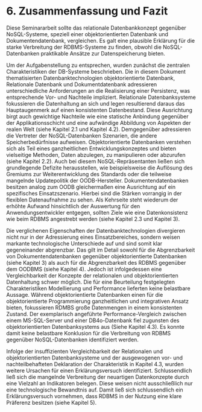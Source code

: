
# 6. Zusammenfassung und Fazit

Diese Seminararbeit sollte das relationale Datenbankkonzept gegenüber NoSQL-Systeme, speziell einer objektorientierten Datenbank und Dokumentendatenbank, vergleichen. Es galt eine plausible Erklärung für die starke Verbreitung der RDBMS-Systeme zu finden, obwohl die NoSQL-Datenbanken praktikable Ansätze zur Datenspeicherung bieten.

Um der Aufgabenstellung zu entsprechen, wurden zunächst die zentralen Charakteristiken der DB-Systeme beschrieben. Die in diesem Dokument thematisierten Datenbanktechnologien objektorientierte Datenbank, Relationale Datenbank und Dokumentdatenbank adressieren unterschiedliche Anforderungen an die Realisierung einer Persistenz, was entsprechende Vor- und Nachteile impliziert. Relationale Datenbanksysteme fokussieren die Datenhaltung an sich und legen resultierend daraus das Hauptaugenmerk auf einen konsistenten Datenbestand. Diese Ausrichtung birgt auch gewichtige Nachteile wie eine statische Anbindung gegenüber der Applikationsschicht und eine aufwändige Abbildung von Aspekten der realen Welt (siehe Kapitel 2.1 und Kapitel 4.2). Demgegenüber adressieren die Vertreter der NoSQL-Datenbanken Szenarien, die andere Speicherbedürfnisse aufweisen. Objektorientierte Datenbanken verstehen sich als Teil eines ganzheitlichen Entwicklungskonzeptes und bieten vielseitige Methoden, Daten abzulegen, zu manipulieren oder abzurufen (siehe Kapitel 2.2). Auch bei diesem NoSQL-Repräsentanten ließen sich grundlegende Defizite herausstellen, wie beispielsweise die Auflösung des Gremiums zur Weiterentwicklung des Standards oder die teilweise mangelnde Updatepolitik der OODB-Hersteller. Dokumentendatenbanken besitzen analog zum OODB gleichermaßen eine Ausrichtung auf ein spezifisches Einsatzszenario. Hierbei sind die Stärken vorrangig in der flexiblen Datenaufnahme zu sehen. Als Kehrseite steht wiederum der erhöhte Aufwand hinsichtlich der Auswertung für den Anwendungsentwickler entgegen, sollten Ziele wie eine Datenkonsistenz wie beim RDBMS angestrebt werden (siehe Kapitel 2.3 und Kapitel 3).

Die verglichenen Eigenschaften der Datenbanktechnologien divergieren nicht nur in der Adressierung eines Einsatzbereiches, sondern weisen markante technologische Unterschiede auf und sind somit klar gegeneinander abgrenzbar. Das gilt im Detail sowohl für die Abgrenzbarkeit von Dokumentendatenbanken gegenüber objektorientierte Datenbanken (siehe Kapitel 3) als auch für die Abgrenzbarkeit des RDBMS gegenüber dem OODBMS (siehe Kapitel 4). Jedoch ist infolgedessen eine Vergleichbarkeit der Konzepte der relationalen und objektorientierten Datenhaltung schwer möglich. Die für eine Beurteilung festgelegten Charakteristiken Modellierung und Performance lieferten keine belastbare Aussage. Während objektorientierte Datenbanken einen für die objektorientierte Programmierung ganzheitlichen und integrativen Ansatz bieten, fokussieren RDMBS große Datenmengen in einem konsistenten Zustand. Der exemplarisch angeführte Performance-Vergleich zwischen einem MS-SQL-Server und einer DB4o-Datenbank fiel zugunsten des objektorientierten Datenbanksystems aus (Siehe Kapitel 4.3). Es konnte damit keine belastbare Konklusion für die Verbreitung von RDBMS gegenüber NoSQL-Datenbanken identifiziert werden.

Infolge der insuffizienten Vergleichbarkeit der Relationalen und objektorientierten Datenbanksysteme und der ausgewogenen vor- und nachteilbehafteten Deklaration der Charakteristik in Kapitel 4.3, wurden weitere Ursachen für einen Erklärungsversuch identifiziert. Schlussendlich ließ sich die mangelnde Verbreitung der neuartigen Datenkonzepte durch eine Vielzahl an Indikatoren belegen. Diese weisen nicht ausschließlich nur eine technologische Bewandtnis auf. Damit ließ sich schlussendlich ein Erklärungsversuch vornehmen, dass RDBMS in der Nutzung eine klare Präferenz besitzen (siehe Kapitel 5).
